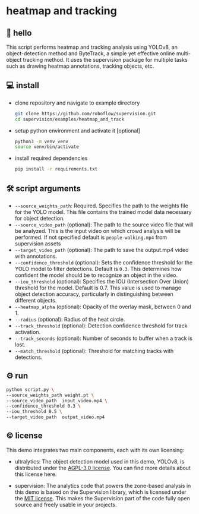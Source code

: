 # heatmap and tracking

## 👋 hello

This script performs heatmap and tracking analysis using YOLOv8, an object-detection method and
ByteTrack, a simple yet effective online multi-object tracking method. It uses the
supervision package for multiple tasks such as drawing heatmap annotations, tracking objects, etc.


## 💻 install

- clone repository and navigate to example directory

    ```bash
    git clone https://github.com/roboflow/supervision.git
    cd supervision/examples/heatmap_and_track
    ```

- setup python environment and activate it [optional]

    ```bash
    python3 -m venv venv
    source venv/bin/activate
    ```

- install required dependencies

    ```bash
    pip install -r requirements.txt
    ```

## 🛠️ script arguments

- `--source_weights_path`: Required. Specifies the path to the weights file for the
YOLO model. This file contains the trained model data necessary for object detection.
- `--source_video_path` (optional): The path to the source video file that will be
analyzed. This is the input video on which crowd analysis will be performed.
If not specified default is `people-walking.mp4` from supervision assets
- `--target_video_path` (optional): The path to save the output.mp4 video with annotations.
- `--confidence_threshold` (optional): Sets the confidence threshold for the YOLO model
to filter detections. Default is `0.3`. This determines how confident the model should
be to recognize an object in the video.
- `--iou_threshold` (optional): Specifies the IOU (Intersection Over Union) threshold
for the model. Default is 0.7. This value is used to manage object detection accuracy,
particularly in distinguishing between different objects.
- `--heatmap_alpha` (optional): Opacity of the overlay mask, between 0 and 1.
- `--radius` (optional): Radius of the heat circle.
- `--track_threshold` (optional): Detection confidence threshold for track activation.
- `--track_seconds` (optional): Number of seconds to buffer when a track is lost.
- `--match_threshold` (optional): Threshold for matching tracks with detections.

## ⚙️ run

```bash
python script.py \
--source_weights_path weight.pt \
--source_video_path  input_video.mp4 \
--confidence_threshold 0.3 \
--iou_threshold 0.5 \
--target_video_path  output_video.mp4
```

## © license

This demo integrates two main components, each with its own licensing:

- ultralytics: The object detection model used in this demo, YOLOv8, is distributed
  under the [AGPL-3.0 license](https://github.com/ultralytics/ultralytics/blob/main/LICENSE).
  You can find more details about this license here.

- supervision: The analytics code that powers the zone-based analysis in this demo is
  based on the Supervision library, which is licensed under the
  [MIT license](https://github.com/roboflow/supervision/blob/develop/LICENSE.md). This
  makes the Supervision part of the code fully open source and freely usable in your
  projects.